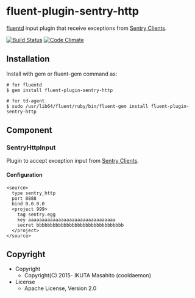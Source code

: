 # fluent-plugin-sentry-http

[fluentd](http://fluentd.org) input plugin that receive exceptions from [Sentry Clients](https://github.com/getsentry).

[![Build Status](https://travis-ci.org/cooldaemon/fluent-plugin-sentry-http.svg?branch=master)](https://travis-ci.org/cooldaemon/fluent-plugin-sentry-http)
[![Code Climate](https://codeclimate.com/github/cooldaemon/fluent-plugin-sentry-http/badges/gpa.svg)](https://codeclimate.com/github/cooldaemon/fluent-plugin-sentry-http)

## Installation

Install with gem or fluent-gem command as:

```
# for fluentd
$ gem install fluent-plugin-sentry-http

# for td-agent
$ sudo /usr/lib64/fluent/ruby/bin/fluent-gem install fluent-plugin-sentry-http
```

## Component

### SentryHttpInput

Plugin to accept exception input from [Sentry Clients](https://github.com/getsentry).

#### Configuration

```
<source>
  type sentry_http
  port 8888
  bind 0.0.0.0
  <project 999>
    tag sentry.egg
    key aaaaaaaaaaaaaaaaaaaaaaaaaaaaaaaa
    secret bbbbbbbbbbbbbbbbbbbbbbbbbbbbbbbb
  </project>
</source>
```

## Copyright

- Copyright
  - Copyright(C) 2015- IKUTA Masahito (cooldaemon)
- License
  - Apache License, Version 2.0

